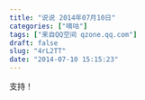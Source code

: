 ```yaml
---
title: "说说 2014年07月10日"
categories: ["嘀咕"]
tags: ["来自QQ空间 qzone.qq.com"]
draft: false
slug: "4rL2TT"
date: "2014-07-10 15:15:23"
---
```


支持！
